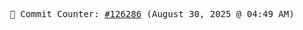 <p align="center">
    <samp>
        📮 Commit Counter: <a href="https://github.com/Javascript-void0/Javascript-void0/commits/main">#126286</a> (August 30, 2025 @ 04:49 AM)
    </samp>
</p>